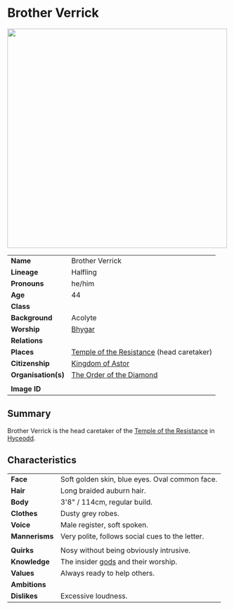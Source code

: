 # Brother Verrick

<img src="https://raw.githubusercontent.com/jesskelsall/astarus-images/main/characters/portraits/imageid.png" height="500" />

|||
| --- | --- |
| **Name** | Brother Verrick | character.4
| **Lineage** | Halfling |
| **Pronouns** | he/him |
| **Age** | 44 |
| **Class** | |
| **Background** | Acolyte |
| **Worship** | [Bhygar](../gods/deities/bhygar.md) |
| **Relations** | |
| **Places** | [Temple of the Resistance](../places/buildings/temples/temple-of-the-resistance.md) (head caretaker) |
| **Citizenship** | [Kingdom of Astor](../civilisations/kingdom-of-astor/kingdom-of-astor.md) |
| **Organisation(s)** | [The Order of the Diamond](../organisations/the-order-of-the-diamond.md) |
|||
| **Image ID** | |

## Summary

Brother Verrick is the head caretaker of the [Temple of the Resistance](../places/buildings/temples/temple-of-the-resistance.md) in [Hyceodd](../places/settlements/towns/hyceodd.md).

## Characteristics

| | |
| --- | --- |
| **Face** | Soft golden skin, blue eyes. Oval common face. | characteristics.2
| **Hair** | Long braided auburn hair. |
| **Body** | 3'8" / 114cm, regular build. |
| **Clothes** | Dusty grey robes. |
| **Voice** | Male register, soft spoken. |
| **Mannerisms** | Very polite, follows social cues to the letter. |
| | |
| **Quirks** | Nosy without being obviously intrusive. |
| **Knowledge** | The insider [gods](../gods/gods.md) and their worship. |
| **Values** | Always ready to help others. |
| **Ambitions** | |
| **Dislikes** | Excessive loudness. |
